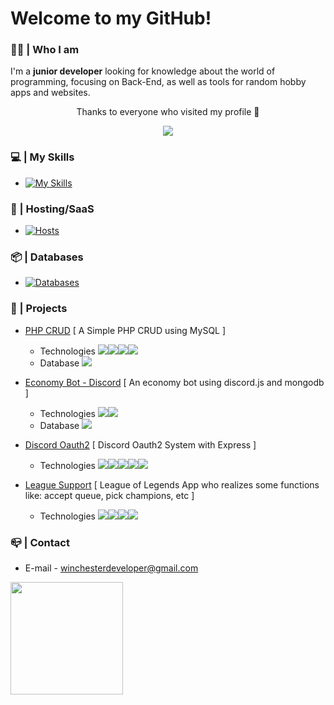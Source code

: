 # Welcome to my GitHub!
### 👨‍🦰 | Who I am
I'm a **junior developer** looking for knowledge about the world of programming, focusing on Back-End, as well as tools for random hobby apps and websites.

<p align="center"> Thanks to everyone who visited my profile 🥰 </p>
<p align="center">   <img alingn="center" src="https://profile-counter.glitch.me/WinchesterDev/count.svg" /></p>

### 💻 | My Skills
- [![My Skills](https://skillicons.dev/icons?i=php,js,html,css,nodejs,express)](https://skillicons.dev)

### 🤖 | Hosting/SaaS
- [![Hosts](https://skillicons.dev/icons?i=vercel,replit)](https://skillicons.dev)
### 📦 | Databases
- [![Databases](https://skillicons.dev/icons?i=mysql,mongodb)](https://skillicons.dev)

### 📁 | Projects
- [PHP CRUD](https://github.com/AugustoJDev/php-crud) [ A Simple PHP CRUD using MySQL ] 
  - Technologies ![](https://img.icons8.com/?size=24&id=fAMVO_fuoOuC&format=png)![](https://img.icons8.com/?size=24&id=108784&format=png)![](https://img.icons8.com/?size=24&id=20909&format=png)![](https://img.icons8.com/?size=24&id=21278&format=png)
  - Database ![](https://img.icons8.com/?size=24&id=42904&format=png)

- [Economy Bot - Discord](https://github.com/AugustoJDev/economy) [ An economy bot using discord.js and mongodb ] 
  - Technologies ![](https://img.icons8.com/?size=24&id=108784&format=png)![](https://img.icons8.com/?size=24&id=hsPbhkOH4FMe&format=png)
  - Database ![](https://img.icons8.com/?size=24&id=8rKdRqZFLurS&format=png)

- [Discord Oauth2](https://github.com/AugustoJDev/discord-oauth2) [ Discord Oauth2 System with Express ] 
  - Technologies ![](https://img.icons8.com/?size=24&id=108784&format=png)![](https://img.icons8.com/?size=24&id=hsPbhkOH4FMe&format=png)![](https://img.icons8.com/?size=24&id=20909&format=png)![](https://img.icons8.com/?size=24&id=21278&format=png)![](https://img.icons8.com/?size=24&id=9Gfx4Dfxl0JK&format=png)

- [League Support](https://github.com/AugustoJDev/LeagueSupport) [ League of Legends App who realizes some functions like: accept queue, pick champions, etc ]
  - Technologies ![](https://img.icons8.com/?size=24&id=108784&format=png)![](https://img.icons8.com/?size=24&id=20909&format=png)![](https://img.icons8.com/?size=24&id=21278&format=png)![](https://img.icons8.com/?size=24&id=46740&format=png)

### 📪 | Contact
- E-mail - winchesterdeveloper@gmail.com

<div>
  <a href="https://github.com/AugustoJDev">
  <img height="180em"  align="center" src="https://github-readme-stats.vercel.app/api/top-langs/?username=AugustoJDev&&layout=compact&hide=shell&theme=jolly"/>
</div>
